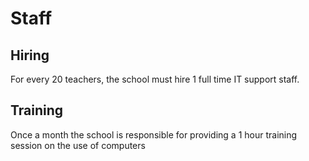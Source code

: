 # Staff

## Hiring

For every 20 teachers, the school must hire 1 full time IT support staff.

## Training

Once a month the school is responsible for providing a 1 hour training session on the use of computers 
